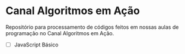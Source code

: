 # Canal Algoritmos em Ação

Repositório para processamento de códigos feitos em nossas aulas de programação no Canal Algoritmos em Ação.

- [ ] JavaScript Básico